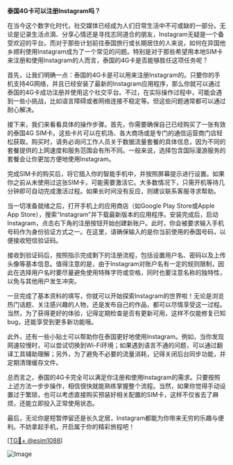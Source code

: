**泰国4G卡可以注册Instagram吗？**

在当今这个数字化时代，社交媒体已经成为人们日常生活中不可或缺的一部分。无论是记录生活点滴、分享心情还是寻找志同道合的朋友，Instagram无疑是一个备受欢迎的平台。而对于那些计划前往泰国旅行或长期居住的人来说，如何在异国他乡顺利使用Instagram成为了一个常见的问题。特别是对于那些希望用本地SIM卡来注册和使用Instagram的人而言，泰国的4G卡是否能够胜任这项任务呢？

首先，让我们明确一点：泰国的4G卡是可以用来注册Instagram的。只要你的手机支持4G网络，并且已经安装了最新的Instagram应用程序，那么你就可以通过泰国的4G卡成功注册并使用这个社交平台。不过，在实际操作过程中，可能会遇到一些小挑战，比如语言障碍或者网络连接不稳定等。但这些问题通常都可以通过耐心解决。

接下来，我们来看看具体的操作步骤。首先，你需要确保自己已经购买了一张有效的泰国4G SIM卡。这些卡片可以在机场、各大商场或是专门的通信运营商门店轻松获取。购买时，请务必询问工作人员关于数据流量套餐的具体信息，因为不同的套餐提供的上网速度和服务范围会有所不同。一般来说，选择包含国际漫游服务的套餐会让你更加方便地使用Instagram。

完成SIM卡的购买后，将它插入你的智能手机中，并按照屏幕提示进行设置。如果你之前从未使用过这张SIM卡，可能需要激活它。大多数情况下，只需开机等待几分钟即可自动完成激活过程。如果长时间没有反应，则建议联系客服寻求帮助。

当一切准备就绪之后，打开手机上的应用商店（如Google Play Store或Apple App Store），搜索“Instagram”并下载最新版本的应用程序。安装完成后，启动Instagram，点击右下角的注册按钮开始创建新账户。此时，你会被要求输入手机号码作为身份验证方式之一。在这里，请确保输入的是你当前使用的泰国号码，以便接收短信验证码。

接收到验证码后，按照指示完成剩下的注册流程，包括设置用户名、密码以及上传头像等基本信息。值得注意的是，由于Instagram对账户名有一定的规则限制，因此在选择用户名时要尽量避免使用特殊字符或空格，同时也要注意名称的独特性，以免与其他用户发生冲突。

一旦完成了基本资料的填写，你就可以开始探索Instagram的世界啦！无论是浏览热门话题、关注感兴趣的人物，还是发布自己的作品，都可以尽情享受这一过程。当然，为了获得更好的体验，记得定期检查是否有更新可用，这样不仅能修复已知bug，还能享受到更多新功能哦。

此外，还有一些小贴士可以帮助你在泰国更好地使用Instagram。例如，当你发现网速较慢时，可以尝试切换到Wi-Fi环境；如果遇到语言不通的问题，可以通过翻译工具辅助理解；另外，为了避免不必要的流量消耗，记得关闭后台同步功能，并定期清理缓存文件。

总而言之，泰国的4G卡完全可以满足你注册和使用Instagram的需求。只要按照上述方法一步步操作，相信很快就能熟练掌握整个流程。当然，如果你觉得手动设置过于繁琐，也可以考虑直接购买预装好相关配置的SIM卡，这样不仅省去了麻烦，还能立即投入正常使用状态。

最后，无论你是短暂停留还是长久定居，Instagram都能为你带来无穷的乐趣与便利。不妨拿起手机，开启属于你的精彩旅程吧！

[[TG💪+ @esim1088](https://t.me/s/esim1088)]

![Image](https://i.postimg.cc/4NQfJmqS/Snipaste-2025-05-13-00-14-12.png)